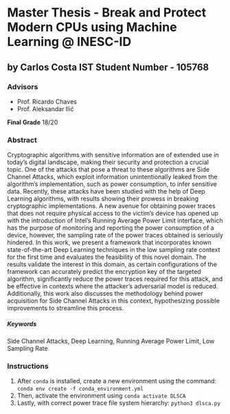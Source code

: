 # Master Thesis - Break and Protect Modern CPUs using Machine Learning @ INESC-ID
## by Carlos Costa IST Student Number - 105768 
### Advisors
  * Prof. Ricardo Chaves
  * Prof. Aleksandar Ilić

**Final Grade** 18/20

### Abstract
Cryptographic algorithms with sensitive information are of extended use in today’s digital landscape,
making their security and protection a crucial topic. One of the attacks that pose a threat to these algorithms are Side Channel Attacks, which exploit information unintentionally leaked from the algorithm’s
implementation, such as power consumption, to infer sensitive data. Recently, these attacks have been
studied with the help of Deep Learning algorithms, with results showing their prowess in breaking cryptographic implementations. A new avenue for obtaining power traces that does not require physical access
to the victim’s device has opened up with the introduction of Intel’s Running Average Power Limit interface, which has the purpose of monitoring and reporting the power consumption of a device, however,
the sampling rate of the power traces obtained is seriously hindered.
In this work, we present a framework that incorporates known state-of-the-art Deep Learning techniques in the low sampling rate context for the first time and evaluates the feasibility of this novel domain.
The results validate the interest in this domain, as certain configurations of the framework can accurately
predict the encryption key of the targeted algorithm, significantly reduce the power traces required for
this attack, and be effective in contexts where the attacker’s adversarial model is reduced. Additionally,
this work also discusses the methodology behind power acquisition for Side Channel Attacks in this
context, hypothesizing possible improvements to streamline this process.

##### Keywords
Side Channel Attacks, Deep Learning, Running Average Power Limit, Low Sampling Rate


### Instructions
1. After `conda` is installed, create a new environment using the command: `conda env create -f conda_environment.yml`
2. Then, activate the environment using `conda activate DLSCA`
3. Lastly, with correct power trace file system hierarchy: `python3 dlsca.py`
